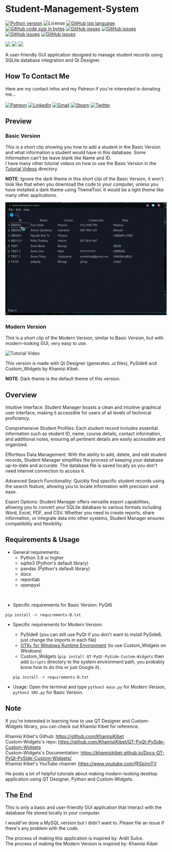 # Student-Management-System
[![Python version](https://img.shields.io/badge/Python-3776AB?style=flat&logo=python&logoColor=white)](https://shields.io/) 
![License](https://img.shields.io/badge/License-MIT-blue.svg)
[![GitHub top language](https://img.shields.io/github/languages/top/KlausJackson/Student-Management-System?logo=github)](https://github.com/KlausJackson/Student-Management-System) 
[![GitHub code size in bytes](https://img.shields.io/github/languages/code-size/KlausJackson/Student-Management-System?logo=github)](https://github.com/KlausJackson/Student-Management-System) 
[![GitHub issues](https://img.shields.io/github/issues/KlausJackson/Student-Management-System?logo=github)](https://github.com/KlausJackson/Student-Management-System)
[![GitHub issues](https://img.shields.io/github/issues-closed/KlausJackson/Student-Management-System?logo=github)](https://github.com/KlausJackson/Student-Management-System)
[![GitHub issues](https://img.shields.io/github/issues-pr/KlausJackson/Student-Management-System?logo=github)](https://github.com/KlausJackson/Student-Management-System)
[![GitHub issues](https://img.shields.io/github/issues-pr-closed/KlausJackson/Student-Management-System?logo=github)](https://github.com/KlausJackson/Student-Management-System)

![](https://img.shields.io/github/forks/KlausJackson/DataStructures_Algorithms.svg)
![](https://img.shields.io/github/stars/KlausJackson/DataStructures_Algorithms.svg)
![](https://img.shields.io/github/watchers/KlausJackson/DataStructures_Algorithms.svg)

A user-friendly GUI application designed to manage student records using SQLite database integration and Qt Designer. <br>

## How To Contact Me
Here are my contact infos and my Patreon if you're interested in donating me... <br> <br>
[![Patreon](https://img.shields.io/badge/Patreon-AC7AC2?style=for-the-badge&logo=patreon&logoColor=white)](patreon.com/KlausJackson)
[![LinkedIn](https://img.shields.io/badge/LinkedIn-0077B5?style=for-the-badge&logo=linkedin&logoColor=white)](https://www.linkedin.com/in/KlausJackson/) 
[![Gmail](https://img.shields.io/badge/Gmail-D14836?style=for-the-badge&logo=gmail&logoColor=white)](mailto:KlausJackson2@gmail.com)
[![Steam](https://img.shields.io/badge/Steam-000050?style=for-the-badge&logo=steam&logoColor=white)](https://steamcommunity.com/id/KlausJackson/)
[![Twitter](https://img.shields.io/badge/Twitter-0044BB?style=for-the-badge&logo=twitter&logoColor=white)](https://twitter.com/Klaus_Jackson2)

## Preview

### Basic Version
This is a short clip showing you how to add a student in the Basic Version and what information a student would have in this database. Some information can't be leave blank like Name and ID. <br>
I have many other tutorial videos on how to use the Basic Version in the [Tutorial Videos](Tutorial%20Videos) directory. <br>

**NOTE**: Ignore the dark theme in this short clip of the Basic Version, it won't look like that when you download the code to your computer, unless you have installed a dark theme using ThemeTool. It would be a light theme like many other applications.

![Tutorial Video](Add-Student.gif)

### Modern Version
This is a short clip of the Modern Version, similar to Basic Version, but with modern-looking GUI, very easy to use. <br>

![Tutorial Video](Modern-Version.gif)

This version is made with Qt Designer (generates .ui files), PySide6 and Custom_Widgets by Khamisi Kibet. <br>

**NOTE**: Dark theme is the default theme of this version. 

## Overview
Intuitive Interface: Student Manager boasts a clean and intuitive graphical user interface, making it accessible for users of all levels of technical proficiency. <br>

Comprehensive Student Profiles: Each student record includes essential information such as student ID, name, course details, contact information, and additional notes, ensuring all pertinent details are easily accessible and organized. <br>

Effortless Data Management: With the ability to add, delete, and edit student records, Student Manager simplifies the process of keeping your database up-to-date and accurate. The database file is saved locally so you don't need internet connection to access it. <br>

Advanced Search Functionality: Quickly find specific student records using the search feature, allowing you to locate information with precision and ease. <br>

Export Options: Student Manager offers versatile export capabilities, allowing you to convert your SQLite database to various formats including Word, Excel, PDF, and CSV. Whether you need to create reports, share information, or integrate data into other systems, Student Manager ensures compatibility and flexibility. <br>


## Requirements & Usage
* General requirements:
  - Python 3.8 or higher
  - sqlite3 (Python's default library)
  - pandas (Python's default library)
  - docx 
  - reportlab
  - openpyxl
<br>

* Specific requirements for Basic Version: PyQt6 <br>
```
pip install -r requirements-B.txt
```

* Specific requirements for Modern Version:
  - PySide6 (you can still use PyQt if you don't want to install PySide6, just change the imports in each file)
  - [GTK+ for Windows Runtime Environment](https://github.com/tschoonj/GTK-for-Windows-Runtime-Environment-Installer/releases/download/2022-01-04/gtk3-runtime-3.24.31-2022-01-04-ts-win64.exe) (to use Custom_Widgets on Windows)
  - Custom_Widgets (`pip install QT-PyQt-PySide-Custom-Widgets` then add `Scripts` directory to the system environment path, you probably know how to do this or just Google it). <br>
  ```
  pip install -r requirements-B.txt
  ```

* Usage: Open the terminal and type `python3 main.py` for Modern Version, `python3 SMS.py` for Basic Version.

## Note
If you're interested in learning how to use QT Designer and Custom-Widgets library, you can check out Khamisi Kibet for reference. <br>

Khamisi Kibet's Github: https://github.com/KhamisiKibet <br>
Custom-Widgets's repo: https://github.com/KhamisiKibet/QT-PyQt-PySide-Custom-Widgets <br>
Custom-Widgets's Documentation: https://khamisikibet.github.io/Docs-QT-PyQt-PySide-Custom-Widgets/ <br>
Khamisi Kibet's YouTube channel: https://www.youtube.com/@SpinnTV <br>

He posts a lot of helpful tutorials about making modern-looking desktop application using QT Designer, Python and Custom-Widgets. <br>

## The End
This is only a basic and user-friendly GUI application that interact with the database file stored locally in your computer. <br>

I would've done a MySQL version but I didn't want to.
Please file an issue if there's any problem with the code. <br>

The process of making this application is inspired by: Ardit Sulce. <br>
The process of making the Modern Version is inspired by: Khamisi Kibet <br>
